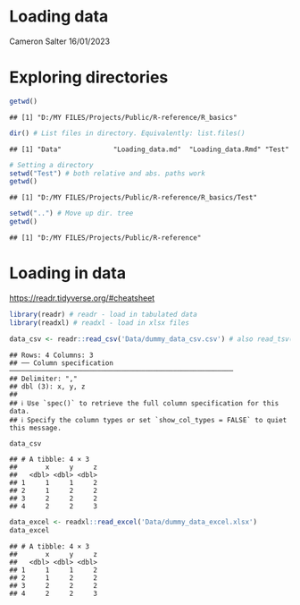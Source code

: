 Loading data
================
Cameron Salter
16/01/2023

# Exploring directories

``` r
getwd()
```

    ## [1] "D:/MY FILES/Projects/Public/R-reference/R_basics"

``` r
dir() # List files in directory. Equivalently: list.files()
```

    ## [1] "Data"             "Loading_data.md"  "Loading_data.Rmd" "Test"

``` r
# Setting a directory
setwd("Test") # both relative and abs. paths work
getwd()
```

    ## [1] "D:/MY FILES/Projects/Public/R-reference/R_basics/Test"

``` r
setwd("..") # Move up dir. tree
getwd()
```

    ## [1] "D:/MY FILES/Projects/Public/R-reference"

# Loading in data

<https://readr.tidyverse.org/#cheatsheet>

``` r
library(readr) # readr - load in tabulated data
library(readxl) # readxl - load in xlsx files 
```

``` r
data_csv <- readr::read_csv('Data/dummy_data_csv.csv') # also read_tsv(), read_delim(), ...
```

    ## Rows: 4 Columns: 3
    ## ── Column specification ────────────────────────────────────────────────────────
    ## Delimiter: ","
    ## dbl (3): x, y, z
    ## 
    ## ℹ Use `spec()` to retrieve the full column specification for this data.
    ## ℹ Specify the column types or set `show_col_types = FALSE` to quiet this message.

``` r
data_csv
```

    ## # A tibble: 4 × 3
    ##       x     y     z
    ##   <dbl> <dbl> <dbl>
    ## 1     1     1     2
    ## 2     1     2     2
    ## 3     2     2     2
    ## 4     2     2     3

``` r
data_excel <- readxl::read_excel('Data/dummy_data_excel.xlsx') 
data_excel
```

    ## # A tibble: 4 × 3
    ##       x     y     z
    ##   <dbl> <dbl> <dbl>
    ## 1     1     1     2
    ## 2     1     2     2
    ## 3     2     2     2
    ## 4     2     2     3
